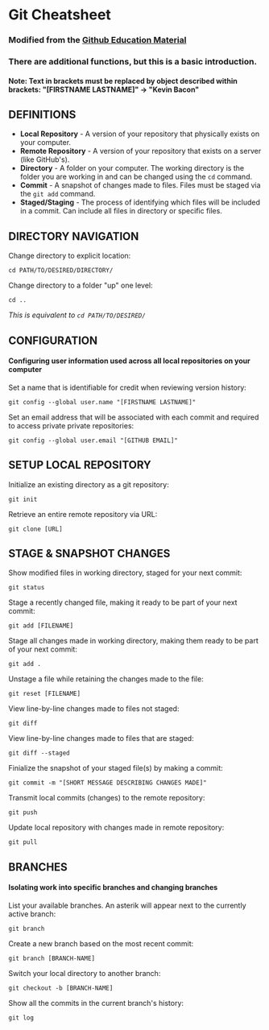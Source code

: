 # Git Cheatsheet
### Modified from the [Github Education Material](https://education.github.com/git-cheat-sheet-education.pdf)
### There are additional functions, but this is a basic introduction. 
#### Note: Text in brackets must be replaced by object described within brackets: "[FIRSTNAME LASTNAME]" -> "Kevin Bacon" 
## DEFINITIONS
* **Local Repository** - A version of your repository that physically exists on your computer.
* **Remote Repository** - A version of your repository that exists on a server (like GitHub's).
* **Directory** - A folder on your computer. The working directory is the folder you are working in and can be changed using the `cd` command.
* **Commit** - A snapshot of changes made to files. Files must be staged via the `git add` command. 
* **Staged/Staging** - The process of identifying which files will be included in a commit. Can include all files in directory or specific files.

## DIRECTORY NAVIGATION
Change directory to explicit location:
```
cd PATH/TO/DESIRED/DIRECTORY/
```
Change directory to a folder "up" one level:
```
cd ..
```
*This is equivalent to `cd PATH/TO/DESIRED/`*

## CONFIGURATION
#### Configuring user information used across all local repositories on your computer
Set a name that is identifiable for credit when reviewing version history:
```
git config --global user.name "[FIRSTNAME LASTNAME]"
```
Set an email address that will be associated with each commit and required to access private
private repositories:
```
git config --global user.email "[GITHUB EMAIL]"
```
## SETUP LOCAL REPOSITORY
Initialize an existing directory as a git repository:
```
git init
```
Retrieve an entire remote repository via URL:
```
git clone [URL]
```
## STAGE & SNAPSHOT CHANGES
Show modified files in working directory, staged for your next commit:
```
git status
```
Stage a recently changed file, making it ready to be part of your next commit:
```
git add [FILENAME]
```
Stage all changes made in working directory, making them ready to be part of your next commit:
```
git add .
```
Unstage a file while retaining the changes made to the file:
```
git reset [FILENAME]
```
View line-by-line changes made to files not staged:
```
git diff
```
View line-by-line changes made to files that are staged:
```
git diff --staged
``` 
Finialize the snapshot of your staged file(s) by making a commit:
```
git commit -m "[SHORT MESSAGE DESCRIBING CHANGES MADE]"
```
Transmit local commits (changes) to the remote repository:
```
git push
```
Update local repository with changes made in remote repository:
```
git pull
```

## BRANCHES
#### Isolating work into specific branches and changing branches
List your available branches. An asterik will appear next to the currently active branch:
```
git branch
```
Create a new branch based on the most recent commit:
```
git branch [BRANCH-NAME]
```
Switch your local directory to another branch:
```
git checkout -b [BRANCH-NAME]
```
Show all the commits in the current branch's history:
```
git log
```
